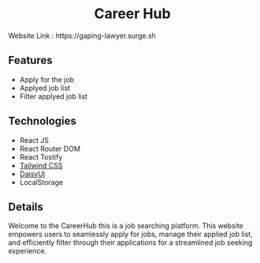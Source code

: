 <h1 style="text-align: center;">Career Hub</h1>
Website Link : https://gaping-lawyer.surge.sh

<h2>Features</h2>
<ul>
  <li>Apply for the job</li>
  <li>Applyed job list</li>
  <li>Filter applyed job list</li>
</ul>

<h2>Technologies</h2>
<ul>
  <li><a hrfe="https://react.dev/">React JS</a></li>
  <li><a hrfe="https://reactrouter.com/en/main">React Router DOM</a></li>
  <li><a hrfe="https://fkhadra.github.io/react-toastify/introduction">React Tostify</a></li>
  <li><a href="https://tailwindcss.com/">Tailwind CSS</a></li>
  <li><a href="https://daisyui.com/">DaisyUI</a></li>
  <li>LocalStorage</li>
</ul>

## Details
Welcome to the CareerHub this is a job searching platform. This website empowers users to seamlessly apply for jobs, manage their applied job list, and efficiently filter through their applications for a streamlined job seeking experience.
